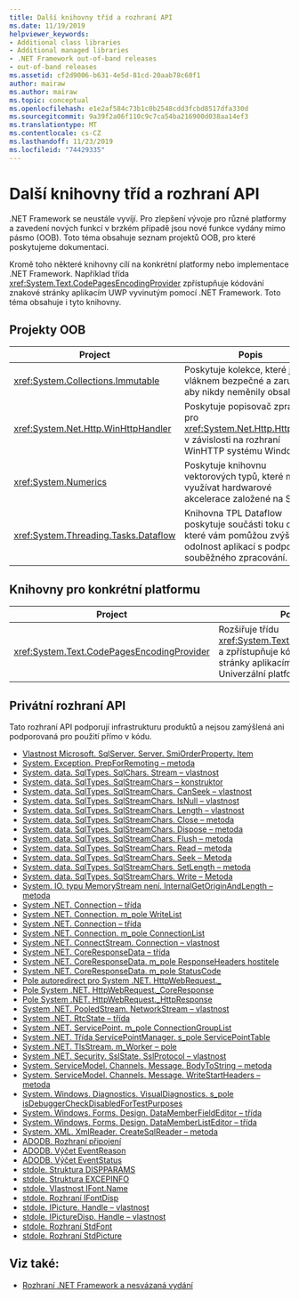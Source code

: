 ```yaml
---
title: Další knihovny tříd a rozhraní API
ms.date: 11/19/2019
helpviewer_keywords:
- Additional class libraries
- Additional managed libraries
- .NET Framework out-of-band releases
- out-of-band releases
ms.assetid: cf2d9006-b631-4e5d-81cd-20aab78c60f1
author: mairaw
ms.author: mairaw
ms.topic: conceptual
ms.openlocfilehash: e1e2af584c73b1c0b2548cdd3fcbd8517dfa330d
ms.sourcegitcommit: 9a39f2a06f110c9c7ca54ba216900d038aa14ef3
ms.translationtype: MT
ms.contentlocale: cs-CZ
ms.lasthandoff: 11/23/2019
ms.locfileid: "74429335"
---
```

# <a name="additional-class-libraries-and-apis"></a>Další knihovny tříd a rozhraní API

.NET Framework se neustále vyvíjí. Pro zlepšení vývoje pro různé platformy a zavedení nových funkcí v brzkém případě jsou nové funkce vydány mimo pásmo (OOB). Toto téma obsahuje seznam projektů OOB, pro které poskytujeme dokumentaci.  
  
Kromě toho některé knihovny cílí na konkrétní platformy nebo implementace .NET Framework. Například třída <xref:System.Text.CodePagesEncodingProvider> zpřístupňuje kódování znakové stránky aplikacím UWP vyvinutým pomocí .NET Framework. Toto téma obsahuje i tyto knihovny.  
  
## <a name="oob-projects"></a>Projekty OOB
  
| Project | Popis |  
| ------- | ----------- |  
| <xref:System.Collections.Immutable> | Poskytuje kolekce, které jsou vláknem bezpečné a zaručují, aby nikdy neměnily obsah. |
| <xref:System.Net.Http.WinHttpHandler> | Poskytuje popisovač zprávy pro <xref:System.Net.Http.HttpClient> v závislosti na rozhraní WinHTTP systému Windows. |
| <xref:System.Numerics> | Poskytuje knihovnu vektorových typů, které mohou využívat hardwarové akcelerace založené na SIMD.| 
| <xref:System.Threading.Tasks.Dataflow> | Knihovna TPL Dataflow poskytuje součásti toku dat, které vám pomůžou zvýšit odolnost aplikací s podporou souběžného zpracování. |  

## <a name="platform-specific-libraries"></a>Knihovny pro konkrétní platformu
  
| Project | Popis |  
| ------- | ----------- |  
| <xref:System.Text.CodePagesEncodingProvider> | Rozšiřuje třídu <xref:System.Text.EncodingProvider> a zpřístupňuje kódování znakové stránky aplikacím, které cílí na Univerzální platforma Windows. |  
  
## <a name="private-apis"></a>Privátní rozhraní API  

Tato rozhraní API podporují infrastrukturu produktů a nejsou zamýšlená ani podporovaná pro použití přímo v kódu.  
  
* [Vlastnost Microsoft. SqlServer. Server. SmiOrderProperty. Item](microsoft.sqlserver.server.smiorderproperty.item.md)
* [System. Exception. PrepForRemoting – metoda](system.exception.prepforremoting.md)
* [System. data. SqlTypes. SqlChars. Stream – vlastnost](system.data.sqltypes.sqlchars.stream.md)
* [System. data. SqlTypes. SqlStreamChars – konstruktor](system.data.sqltypes.sqlstreamchars.-ctor.md)
* [System. data. SqlTypes. SqlStreamChars. CanSeek – vlastnost](system.data.sqltypes.sqlstreamchars.canseek.md)
* [System. data. SqlTypes. SqlStreamChars. IsNull – vlastnost](system.data.sqltypes.sqlstreamchars.isnull.md)
* [System. data. SqlTypes. SqlStreamChars. Length – vlastnost](system.data.sqltypes.sqlstreamchars.length.md)
* [System. data. SqlTypes. SqlStreamChars. Close – metoda](system.data.sqltypes.sqlstreamchars.close.md)
* [System. data. SqlTypes. SqlStreamChars. Dispose – metoda](system.data.sqltypes.sqlstreamchars.dispose.md)
* [System. data. SqlTypes. SqlStreamChars. Flush – metoda](system.data.sqltypes.sqlstreamchars.flush.md)
* [System. data. SqlTypes. SqlStreamChars. Read – metoda](system.data.sqltypes.sqlstreamchars.read.md)
* [System. data. SqlTypes. SqlStreamChars. Seek – Metoda](system.data.sqltypes.sqlstreamchars.seek.md)
* [System. data. SqlTypes. SqlStreamChars. SetLength – metoda](system.data.sqltypes.sqlstreamchars.setlength.md)
* [System. data. SqlTypes. SqlStreamChars. Write – Metoda](system.data.sqltypes.sqlstreamchars.write.md)
* [System. IO. typu MemoryStream není. InternalGetOriginAndLength – metoda](system.io.memorystream.internalgetoriginandlength.md)
* [System .NET. Connection – třída](connection.md)
* [System .NET. Connection. m\_pole WriteList](m_writelist.md)
* [System .NET. Connection – třída](connectiongroup.md)
* [System .NET. Connection. m\_pole ConnectionList](m_connectionlist.md)
* [System .NET. ConnectStream. Connection – vlastnost](system.net.connectstream.connection.md)
* [System .NET. CoreResponseData – třída](coreresponsedata.md)
* [System .NET. CoreResponseData. m\_pole ResponseHeaders hostitele](coreresponsedata_m_responseheaders.md)
* [System .NET. CoreResponseData. m\_pole StatusCode](coreresponsedata_m_statuscode.md)
* [Pole autoredirect pro System .NET. HttpWebRequest.\_](_autoredirects.md)
* [Pole System .NET. HttpWebRequest.\_CoreResponse](httpwebrequest__coreresponse.md)
* [Pole System .NET. HttpWebRequest.\_HttpResponse](_httpresponse.md)
* [System .NET. PooledStream. NetworkStream – vlastnost](system.net.pooledstream.networkstream.md)
* [System .NET. RtcState – třída](system.net.rtcstate.md)
* [System .NET. ServicePoint. m\_pole ConnectionGroupList](m_connectiongrouplist.md)
* [System .NET. Třída ServicePointManager. s\_pole ServicePointTable](s_servicepointtable.md)
* [System .NET. TlsStream. m_Worker – pole](system.net.tlsstream.m_worker.md)
* [System .NET. Security. SslState. SslProtocol – vlastnost](system.net.security.sslstate.sslprotocol.md)
* [System. ServiceModel. Channels. Message. BodyToString – metoda](system.servicemodel.channels.message.bodytostring.md)
* [System. ServiceModel. Channels. Message. WriteStartHeaders – metoda](system.servicemodel.channels.message.writestartheaders.md)
* [System. Windows. Diagnostics. VisualDiagnostics. s\_pole isDebuggerCheckDisabledForTestPurposes](s-isdebuggercheckdisabledfortestpurposes-field.md)
* [System. Windows. Forms. Design. DataMemberFieldEditor – třída](datamemberfieldeditor-class.md)
* [System. Windows. Forms. Design. DataMemberListEditor – třída](datamemberlisteditor-class.md)
* [System. XML. XmlReader. CreateSqlReader – metoda](system.xml.xmlreader.createsqlreader.md)
* [ADODB. Rozhraní připojení](adodb.connection.md)
* [ADODB. Výčet EventReason](adodb.eventreasonenum.md)
* [ADODB. Výčet EventStatus](adodb.eventstatusenum.md)
* [stdole. Struktura DISPPARAMS](stdole.dispparams.md)
* [stdole. Struktura EXCEPINFO](stdole.excepinfo.md)
* [stdole. Vlastnost IFont.Name](stdole.ifont.name.md)
* [stdole. Rozhraní IFontDisp](stdole.ifontdisp.md)
* [stdole. IPicture. Handle – vlastnost](stdole.ipicture.handle.md)
* [stdole. IPictureDisp. Handle – vlastnost](stdole.ipicturedisp.handle.md)
* [stdole. Rozhraní StdFont](stdole.stdfont.md)
* [stdole. Rozhraní StdPicture](stdole.stdpicture.md)
  
## <a name="see-also"></a>Viz také:

* [Rozhraní .NET Framework a nesvázaná vydání](../get-started/the-net-framework-and-out-of-band-releases.md)
